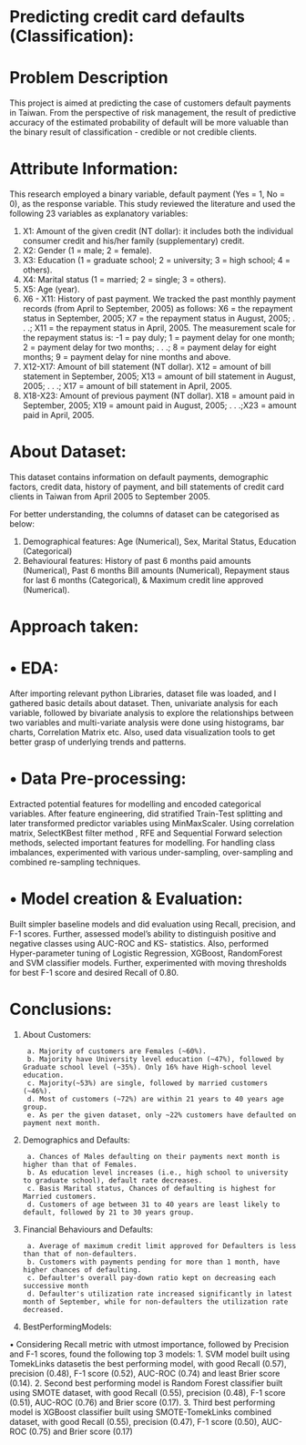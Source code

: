 # Predicting credit card defaults (Classification):

# Problem Description
This project is aimed at predicting the case of customers default payments in Taiwan. 
From the perspective of risk management, the result of predictive accuracy of the estimated probability of default will be more valuable than the binary result of classification - credible or not credible clients. 

# Attribute Information:

This research employed a binary variable, default payment (Yes = 1, No = 0), as the response variable. This study reviewed the literature and used the following 23 variables as explanatory variables:

1. X1: Amount of the given credit (NT dollar): it includes both the individual consumer credit and his/her family (supplementary) credit.
2. X2: Gender (1 = male; 2 = female).
3. X3: Education (1 = graduate school; 2 = university; 3 = high school; 4 = others).
4. X4: Marital status (1 = married; 2 = single; 3 = others).
5. X5: Age (year).
6. X6 - X11: History of past payment. We tracked the past monthly payment records (from April to September, 2005) as follows: X6 = the repayment status in September, 2005; X7 = the repayment status in August, 2005; . . .;
        X11 = the repayment status in April, 2005. The measurement scale for the repayment status is: -1 = pay duly; 1 = payment delay for one month; 2 = payment delay for two months; . . .; 8 = payment delay for eight months; 9 = payment delay for nine months and above.
7. X12-X17: Amount of bill statement (NT dollar). X12 = amount of bill statement in September, 2005; 
        X13 = amount of bill statement in August, 2005; . . .; X17 = amount of bill statement in April, 2005.
8. X18-X23: Amount of previous payment (NT dollar). X18 = amount paid in September, 2005; 
        X19 = amount paid in August, 2005; . . .;X23 = amount paid in April, 2005.

# About Dataset: 
This dataset contains information on default payments, demographic factors, credit data, history of payment, and bill statements of credit card clients in Taiwan from April 2005 to September 2005. 

For better understanding, the columns of dataset can be categorised as below:
1. Demographical features: Age (Numerical), Sex, Marital Status, Education (Categorical)
2. Behavioural features: History of past 6 months paid amounts (Numerical), Past 6 months Bill amounts (Numerical), 
                      Repayment staus for last 6 months (Categorical), & Maximum credit line approved (Numerical).

# Approach taken:
# • EDA: 
After importing relevant python Libraries, dataset file was loaded,
and I gathered basic details about dataset. Then, univariate analysis for each variable, followed by bivariate analysis to explore the relationships between two variables and multi-variate analysis were done using histograms, bar charts, Correlation Matrix etc. Also, used data visualization tools to get better grasp of underlying trends and patterns.
# • Data Pre-processing: 
Extracted potential features for modelling and encoded categorical variables. After feature engineering, did stratified Train-Test splitting and later transformed predictor variables using MinMaxScaler. Using correlation matrix, SelectKBest filter method , RFE and Sequential Forward selection methods, selected important features for modelling. For handling class imbalances, experimented with various under-sampling, over-sampling and combined re-sampling techniques.
# • Model creation & Evaluation: 
Built simpler baseline models and did evaluation using Recall, precision, and F-1 scores. Further, assessed model’s ability to distinguish positive and negative classes using AUC-ROC and KS- statistics. Also, performed Hyper-parameter tuning of Logistic Regression, XGBoost, RandomForest and SVM classifier models. Further, experimented with moving thresholds for best F-1 score and desired Recall of 0.80.

# Conclusions:
 
1. About Customers:

        a. Majority of customers are Females (~60%).
        b. Majority have University level education (~47%), followed by Graduate school level (~35%). Only 16% have High-school level education. 
        c. Majority(~53%) are single, followed by married customers (~46%). 
        d. Most of customers (~72%) are within 21 years to 40 years age group. 
        e. As per the given dataset, only ~22% customers have defaulted on payment next month.
2. Demographics and Defaults:

        a. Chances of Males defaulting on their payments next month is higher than that of Females.
        b. As education level increases (i.e., high school to university to graduate school), default rate decreases.
        c. Basis Marital status, Chances of defaulting is highest for Married customers.
        d. Customers of age between 31 to 40 years are least likely to default, followed by 21 to 30 years group.
3. Financial Behaviours and Defaults:

        a. Average of maximum credit limit approved for Defaulters is less than that of non-defaulters.
        b. Customers with payments pending for more than 1 month, have higher chances of defaulting.
        c. Defaulter's overall pay-down ratio kept on decreasing each successive month
        d. Defaulter's utilization rate increased significantly in latest month of September, while for non-defaulters the utilization rate decreased.
4. BestPerformingModels:

• Considering Recall metric with utmost importance, followed by Precision and F-1 scores, found the following top 3 models:
        1. SVM model built using TomekLinks datasetis the best performing model, with good Recall (0.57), precision (0.48), F-1 score (0.52), AUC-ROC (0.74) and least Brier score (0.14).
        2. Second best performing model is Random Forest classifier built using SMOTE dataset, with good Recall (0.55), precision (0.48), F-1 score (0.51), AUC-ROC (0.76) and Brier score (0.17).
        3. Third best performing model is XGBoost classifier built using SMOTE-TomekLinks combined dataset, with good Recall (0.55), precision (0.47), F-1 score (0.50), AUC-ROC (0.75) and Brier score (0.17)
